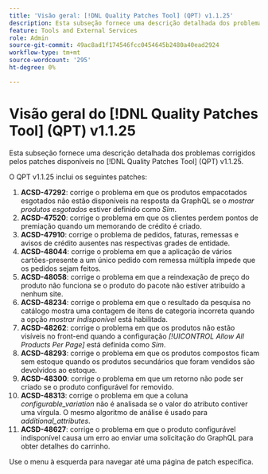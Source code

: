 ```yaml
---
title: 'Visão geral: [!DNL Quality Patches Tool] (QPT) v1.1.25'
description: Esta subseção fornece uma descrição detalhada dos problemas corrigidos pelos patches disponíveis no  [!DNL Quality Patches Tool] (QPT) v1.1.25.
feature: Tools and External Services
role: Admin
source-git-commit: 49ac8ad1f174546fcc0454645b2480a40ead2924
workflow-type: tm+mt
source-wordcount: '295'
ht-degree: 0%

---
```


# Visão geral do [!DNL Quality Patches Tool] (QPT) v1.1.25

Esta subseção fornece uma descrição detalhada dos problemas corrigidos pelos patches disponíveis no [!DNL Quality Patches Tool] (QPT) v1.1.25.

O QPT v1.1.25 inclui os seguintes patches:

1. **ACSD-47292**: corrige o problema em que os produtos empacotados esgotados não estão disponíveis na resposta da GraphQL se o *mostrar produtos esgotados* estiver definido como *Sim*.
1. **ACSD-47520**: corrige o problema em que os clientes perdem pontos de premiação quando um memorando de crédito é criado.
1. **ACSD-47910**: corrige o problema de pedidos, faturas, remessas e avisos de crédito ausentes nas respectivas grades de entidade.
1. **ACSD-48044**: corrige o problema em que a aplicação de vários cartões-presente a um único pedido com remessa múltipla impede que os pedidos sejam feitos.
1. **ACSD-48058**: corrige o problema em que a reindexação de preço do produto não funciona se o produto do pacote não estiver atribuído a nenhum site.
1. **ACSD-48234**: corrige o problema em que o resultado da pesquisa no catálogo mostra uma contagem de itens de categoria incorreta quando a opção *mostrar indisponível* está habilitada.
1. **ACSD-48262**: corrige o problema em que os produtos não estão visíveis no front-end quando a configuração *[!UICONTROL Allow All Products Per Page]* está definida como *Sim*.
1. **ACSD-48293**: corrige o problema em que os produtos compostos ficam sem estoque quando os produtos secundários que foram vendidos são devolvidos ao estoque.
1. **ACSD-48300**: corrige o problema em que um retorno não pode ser criado se o produto configurável for removido.
1. **ACSD-48313**: corrige o problema em que a coluna *configurable_variation* não é analisada se o valor do atributo contiver uma vírgula. O mesmo algoritmo de análise é usado para *additional_attributes*.
1. **ACSD-48627**: corrige o problema em que o produto configurável indisponível causa um erro ao enviar uma solicitação do GraphQL para obter detalhes do carrinho.

Use o menu à esquerda para navegar até uma página de patch específica.
